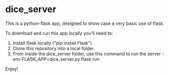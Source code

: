 # dice_server
This is a python-flask app, designed to show case a very basic use of flask.

To download and run this app locally you'll need to:
1. Install flask locally ("pip install Flask")
1. Clone this repository into a local folder
1. From inside the dice_server folder, use this command to run the server - env FLASK_APP=dice_server.py flask run

Enjoy!